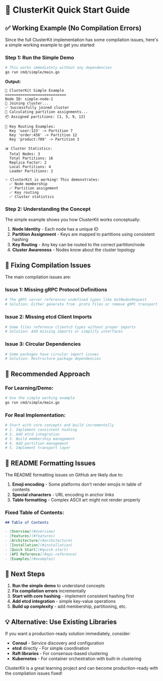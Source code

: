 # 🚀 ClusterKit Quick Start Guide

## ✅ Working Example (No Compilation Errors)

Since the full ClusterKit implementation has some compilation issues, here's a simple working example to get you started:

### Step 1: Run the Simple Demo

```bash
# This works immediately without any dependencies
go run cmd/simple/main.go
```

**Output:**
```
🚀 ClusterKit Simple Example
============================
Node ID: simple-node-1
📡 Joining cluster...
✅ Successfully joined cluster
🔄 Calculating partition assignments...
📦 Assigned partitions: [1, 5, 9, 13]

🎯 Key Routing Examples:
  Key 'user:123' -> Partition 7
  Key 'order:456' -> Partition 12
  Key 'product:789' -> Partition 3

📊 Cluster Statistics:
  Total Nodes: 3
  Total Partitions: 16
  Replica Factor: 2
  Local Partitions: 4
  Leader Partitions: 2

✨ ClusterKit is working! This demonstrates:
  ✅ Node membership
  ✅ Partition assignment
  ✅ Key routing
  ✅ Cluster statistics
```

### Step 2: Understanding the Concept

The simple example shows you how ClusterKit works conceptually:

1. **Node Identity** - Each node has a unique ID
2. **Partition Assignment** - Keys are mapped to partitions using consistent hashing
3. **Key Routing** - Any key can be routed to the correct partition/node
4. **Cluster Awareness** - Nodes know about the cluster topology

## 🔧 Fixing Compilation Issues

The main compilation issues are:

### Issue 1: Missing gRPC Protocol Definitions
```bash
# The gRPC server references undefined types like GetNodesRequest
# Solution: Either generate from .proto files or remove gRPC transport
```

### Issue 2: Missing etcd Client Imports
```bash
# Some files reference clientv3 types without proper imports
# Solution: Add missing imports or simplify interfaces
```

### Issue 3: Circular Dependencies
```bash
# Some packages have circular import issues
# Solution: Restructure package dependencies
```

## 🎯 Recommended Approach

### For Learning/Demo:
```bash
# Use the simple working example
go run cmd/simple/main.go
```

### For Real Implementation:
```bash
# Start with core concepts and build incrementally
# 1. Implement consistent hashing
# 2. Add etcd integration
# 3. Build membership management
# 4. Add partition management
# 5. Implement transport layer
```

## 📝 README Formatting Issues

The README formatting issues on GitHub are likely due to:

1. **Emoji encoding** - Some platforms don't render emojis in table of contents
2. **Special characters** - URL encoding in anchor links
3. **Table formatting** - Complex ASCII art might not render properly

### Fixed Table of Contents:
```markdown
## Table of Contents

- [Overview](#overview)
- [Features](#features)
- [Architecture](#architecture)
- [Installation](#installation)
- [Quick Start](#quick-start)
- [API Reference](#api-reference)
- [Examples](#examples)
```

## 🚀 Next Steps

1. **Run the simple demo** to understand concepts
2. **Fix compilation errors** incrementally
3. **Start with core hashing** - implement consistent hashing first
4. **Add etcd integration** - simple key-value operations
5. **Build up complexity** - add membership, partitioning, etc.

## 💡 Alternative: Use Existing Libraries

If you want a production-ready solution immediately, consider:

- **Consul** - Service discovery and configuration
- **etcd** directly - For simple coordination
- **Raft libraries** - For consensus-based clustering
- **Kubernetes** - For container orchestration with built-in clustering

ClusterKit is a great learning project and can become production-ready with the compilation issues fixed!
